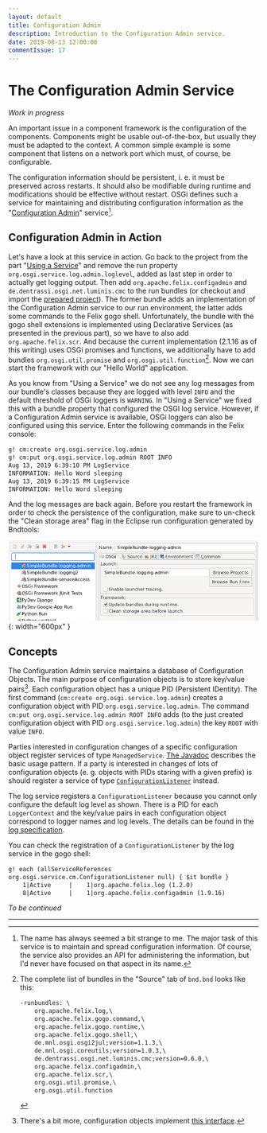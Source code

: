 ```yaml
---
layout: default
title: Configuration Admin
description: Introduction to the Configuration Admin service.
date: 2019-08-13 12:00:00
commentIssue: 17
---
```


# The Configuration Admin Service

*Work in progress*

An important issue in a component framework is the configuration of the components.
Components might be usable out-of-the-box, but usually they must be adapted to the context. A common simple example is some component that listens on a network port which must, of course, be configurable.

The configuration information should be persistent, i.&nbsp;e. it must be preserved 
across restarts. It should also be modifiable during runtime and modifications should
be effective without restart. OSGi defines such a
service for maintaining and distributing configuration information as the 
"[Configuration Admin](https://osgi.org/specification/osgi.cmpn/7.0.0/service.cm.html)" service[^name].

[^name]: The name has always seemed a bit strange to me. The major task of this
	service is to maintain and spread configuration information. Of course,
	the service also provides an API for administering the information, but I'd
	never have focused on that aspect in its name.

## Configuration Admin in Action

Let's have a look at this service in action. Go back to the project from the part "[Using a Service](../UsingAService.html)" and remove the run property `org.osgi.service.log.admin.loglevel`, added as last step in order to actually get logging output. Then add `org.apache.felix.configadmin` and `de.dentrassi.osgi.net.luminis.cmc` to the run bundles (or checkout and import the [prepared project](https://github.com/mnlipp/osgi-getting-started/tree/master/SimpleBundle-logging-admin)). The former bundle adds an implementation of the Configuration Admin service to our run environment, the latter adds some commands to the Felix gogo shell. Unfortunately, the bundle with the gogo shell extensions is implemented using Declarative Services (as presented in the previous part), so we have to also add
`org.apache.felix.scr`. And because the current implementation (2.1.16 as of this writing)
uses OSGi promises and functions, we additionally have to add bundles `org.osgi.util.promise` 
and `org.osgi.util.function`[^listOfBundles]. Now we can start the framework with our "Hello World" application.

[^listOfBundles]: The complete list of bundles in the "Source" tab of `bnd.bnd` looks like this:
	```properties
	-runbundles: \
		org.apache.felix.log,\
		org.apache.felix.gogo.command,\
		org.apache.felix.gogo.runtime,\
		org.apache.felix.gogo.shell,\
		de.mnl.osgi.osgi2jul;version=1.1.3,\
		de.mnl.osgi.coreutils;version=1.0.3,\
		de.dentrassi.osgi.net.luminis.cmc;version=0.6.0,\
		org.apache.felix.configadmin,\
		org.apache.felix.scr,\
		org.osgi.util.promise,\
		org.osgi.util.function
	```

As you know from "Using a Service" we do not see any log messages from our bundle's classes
because they are logged with level `INFO` and the default threshold of OSGi loggers is `WARNING`. In "Using a Service" we fixed this with a bundle property that configured the OSGI log service. However, if a Configuration Admin service is available, OSGi loggers can also be configured using this service. Enter the following commands in the Felix console:

```
g! cm:create org.osgi.service.log.admin
g! cm:put org.osgi.service.log.admin ROOT INFO
Aug 13, 2019 6:39:10 PM LogService
INFORMATION: Hello Word sleeping
Aug 13, 2019 6:39:15 PM LogService
INFORMATION: Hello Word sleeping
```

And the log messages are back again. Before you restart the framework in order to check the persistence of the configuration, make sure to un-check the "Clean storage area" flag in the Eclipse run configuration generated by Bndtools:

![Uncheck clear storage area](images/Uncheck-Clean-storage-area.png){: width="600px" }

## Concepts

The Configuration Admin service maintains a database of Configuration Objects. 
The main purpose of configuration objects is to store key/value pairs[^ConfObjAPI].
Each configuration object has a unique PID (Persistent IDentity). The first command 
(`cm:create org.osgi.service.log.admin`) creates a configuration object with PID
`org.osgi.service.log.admin`. The command `cm:put org.osgi.service.log.admin ROOT INFO`
adds (to the just created configuration object with PID `org.osgi.service.log.admin`) the 
key `ROOT` with value `INFO`.

[^ConfObjAPI]: There's a bit more, configuration objects implement [this interface](https://osgi.org/javadoc/osgi.cmpn/7.0.0/index.html?org/osgi/service/cm/ManagedService.html).

Parties interested in configuration changes of a specific configuration object
register services of type `ManagedService`. [The Javadoc](https://osgi.org/javadoc/osgi.cmpn/7.0.0/index.html?org/osgi/service/cm/ManagedService.html) describes the basic usage pattern. If a party is interested in changes of lots of configuration
objects (e.&nbsp;g. objects with PIDs staring with a given prefix) is should register
a service of type [`ConfigurationListener`](https://osgi.org/javadoc/osgi.cmpn/7.0.0/index.html?org/osgi/service/cm/ConfigurationListener.html) instead.

The log service registers a `ConfigurationListener` because you cannot only configure
the default log level as shown. There is a PID for each `LoggerContext` and the key/value
pairs in each configuration object correspond to logger names and log levels. The details
can be found in the [log specification](https://osgi.org/specification/osgi.cmpn/7.0.0/service.log.html#d0e2548).

You can check the registration of a `ConfigurationListener` by the log service in the gogo shell:

```
g! each (allServiceReferences org.osgi.service.cm.ConfigurationListener null) { $it bundle }
    1|Active     |    1|org.apache.felix.log (1.2.0)
    8|Active     |    1|org.apache.felix.configadmin (1.9.16)
```



*To be continued*


---
